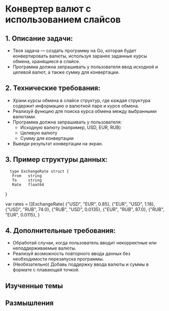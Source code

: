 # Конвертер валют с использованием слайсов

## 1. Описание задачи:
   - Твоя задача — создать программу на Go, которая будет конвертировать валюты, используя заранее заданные курсы обмена, хранящиеся в слайсе.
   - Программа должна запрашивать у пользователя ввод исходной и целевой валют, а также сумму для конвертации.

## 2. Технические требования:
   - Храни курсы обмена в слайсе структур, где каждая структура содержит информацию о валютной паре и курсе обмена.
   - Реализуй функцию для поиска курса обмена между выбранными валютами.
   - Программа должна запрашивать у пользователя:
     - Исходную валюту (например, USD, EUR, RUB)
     - Целевую валюту
     - Сумму для конвертации
   - Выведи результат конвертации на экран.
## 3. Пример структуры данных:
      type ExchangeRate struct {
       From   string
       To     string
       Rate   float64
   }

   var rates = []ExchangeRate{
       {"USD", "EUR", 0.85},
       {"EUR", "USD", 1.18},
       {"USD", "RUB", 74.0},
       {"RUB", "USD", 0.0135},
       {"EUR", "RUB", 87.0},
       {"RUB", "EUR", 0.0115},
   }
## 4. Дополнительные требования:
   - Обработай случаи, когда пользователь вводит некорректные или неподдерживаемые валюты.
   - Реализуй возможность повторного ввода данных без необходимости перезапуска программы.
   - (Необязательно) Добавь поддержку ввода валюты и суммы в формате с плавающей точкой.

## Изученные темы

## Размышления
    
